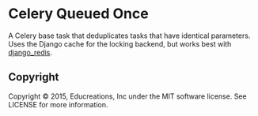 # Celery Queued Once

A Celery base task that deduplicates tasks that have identical parameters. Uses the Django cache for the locking backend, but works best with [django_redis](https://github.com/niwibe/django-redis).

## Copyright

Copyright © 2015, Educreations, Inc under the MIT software license. See LICENSE for more information.
